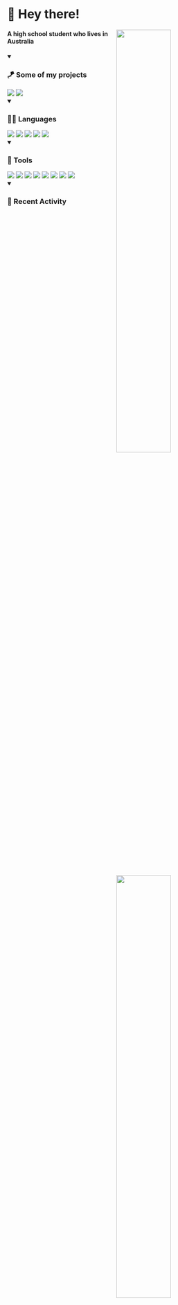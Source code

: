 <h1>👋 Hey there!</h1>


<a href="https://github.com/What-Question-Mark"><img width="50%" align="right" src="https://github-readme-stats.vercel.app/api?username=What-Question-Mark&include_all_commits=true&show_icons=true&include_all_commits=true&theme=monokai&hide_border=True"></a>
<a href="https://github.com/What-Question-Mark"><img width="50%" align="right" src="https://github-readme-stats.vercel.app/api/top-langs/?username=What-Question-Mark&include_all_commits=true&show_icons=true&include_all_commits=true&theme=monokai&hide_border=True&layout=compact"></a>

<h4>A high school student who lives in Australia</h4>

<details open>
    <summary><h3> 🪁 Some of my projects </h3></summary>
    <a href="https://github.com/What-Question-Mark/Konnect"><img src="https://github-readme-stats.vercel.app/api/pin/?username=what-question-mark&repo=konnect&theme=monokai&hide_border=True"></a>
    <a href="https://github.com/What-Question-Mark/birb"><img src="https://github-readme-stats.vercel.app/api/pin/?username=what-question-mark&repo=birb&theme=monokai&hide_border=True"></a>   
</details> 

<details open>
    <summary><h3>👨‍💻 Languages</h3></summary>
    <a href="https://en.wikipedia.org/wiki/HTML"><img src="https://img.shields.io/badge/HTML-E34F26?logo=html5&logoColor=fff&style=for-the-badge"></a>
    <a href="https://en.wikipedia.org/wiki/CSS"><img src="https://img.shields.io/badge/CSS-264DE4?logo=css3&logoColor=fff&style=for-the-badge"></a>
    <a href="https://en.wikipedia.org/wiki/JavaScript"><img src="https://img.shields.io/badge/JAVASCRIPT-F6DF1E?logo=javascript&logoColor=000&style=for-the-badge"></a>
    <a href="https://en.wikipedia.org/wiki/Python_(programming_language)"><img src="https://img.shields.io/badge/PYTHON-4B8BBE?logo=PYTHON&logoColor=fff&style=for-the-badge"></a>
    <a href="https://en.wikipedia.org/wiki/Node.js"><img src="https://img.shields.io/badge/Node.js-43853D?style=for-the-badge&logo=node.js&logoColor=fff"></a>
</details>

<details open>
    <summary><h3>🧰 Tools</h3></summary>
    <a href="https://en.wikipedia.org/wiki/Discord"><img src="https://img.shields.io/badge/Discord%20API-5865F2?style=for-the-badge&logo=discord&logoColor=fff"></a>
    <a href="https://en.wikipedia.org/wiki/MongoDB"><img src="https://img.shields.io/badge/MongoDB-4DB33D?style=for-the-badge&logo=mongodb&logoColor=fff"></a>
    <a href="https://en.wikipedia.org/wiki/Express.js"><img src="https://img.shields.io/badge/Express.js-404D59?style=for-the-badge&logo=express"></a>
    <a href="https://en.wikipedia.org/wiki/Git"><img src="https://img.shields.io/badge/Git-F05032?style=for-the-badge&logo=git&logoColor=fff"></a>
    <a href="https://en.wikipedia.org/wiki/Vercel"><img src="https://img.shields.io/badge/Vercel-000000?style=for-the-badge&logo=vercel&logoColor=white"></a>
    <a href="https://en.wikipedia.org/wiki/Npm_(software)"><img src="https://img.shields.io/badge/NPM-CC3534?style=for-the-badge&logo=npm&logoColor=fff"/></a>
    <a href="https://en.m.wikipedia.org/wiki/Windows_10"><img src="https://img.shields.io/badge/Windows%2010-00ADEF?style=for-the-badge&logo=windows&logoColor=fff"></a>
    <a href="https://en.wikipedia.org/wiki/Visual_Studio_Code"><img src="https://img.shields.io/badge/Visual%20Studio%20Code-007ACC?style=for-the-badge&logo=visual-studio-code&logoColor=fff"></a>
</details>

<details open>
    <summary><h3>📆 Recent Activity</h3></summary>
    <!--START_SECTION:activity-->
    <!--END_SECTION:activity-->
</details>